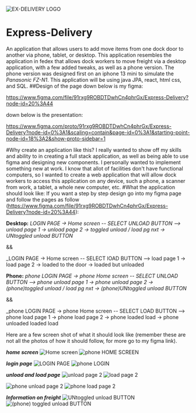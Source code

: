 ![EX-DELIVERY LOGO](https://user-images.githubusercontent.com/22404367/196526178-94d8ecf0-395d-44fd-b632-29508c14fa43.png)

# Express-Delivery
An application that allows users to add move items from one dock door to another via phone, tablet, or desktop. 
This application resembles the application in fedex that allows dock workers to move freight via a desktop application, with a few added tweaks, as well as a phone version. The phone version was designed first on an iphone 13 mini to simulate the *Panasonic FZ-N1*. This application will be using java JPA, react, html css, and SQL.
##Design of the page
down below is my figma:

https://www.figma.com/file/91rxg9ROBDTDwhCn4phrGx/Express-Delivery?node-id=20%3A44

down below is the presentation: 

https://www.figma.com/proto/91rxg9ROBDTDwhCn4phrGx/Express-Delivery?node-id=0%3A1&scaling=contain&page-id=0%3A1&starting-point-node-id=18%3A2&show-proto-sidebar=1

#Why create an application like this?
I really wanted to show off my skills and ability to in creating a full stack application, as well as being able to use figma and designing new components. I personally wanted to implement something new at work. I know that allot of facilities don't have functional computers, so I wanted to create a web application that will allow dock workers to access this application on any device, such a phone, a scanner from work, a tablet, a whole new computer, etc. 
#What the application should look like:
If you want a step by step design go into my figma page and follow the pages as follow (https://www.figma.com/file/91rxg9ROBDTDwhCn4phrGx/Express-Delivery?node-id=20%3A44):

__Desktop:__ _LOGIN PAGE -> Home screen -- SELECT UNLOAD BUTTON --> unload page 1 -> unload page 2 -> toggled unload / load pg nxt -> UNtoggled unload BUTTON_

&&

_LOGIN PAGE -> Home screen -- SELECT lOAD BUTTON --> load page 1 -> load page 2 -> loaded to the door -> loaded but unloaded

__Phone:__ _phone LOGIN PAGE -> phone Home screen -- SELECT UNLOAD BUTTON --> phone unload page 1 -> phone unload page 2 -> (phone)toggled unload / load pg nxt -> (phone)UNtoggled unload BUTTON_

&&

_phone LOGIN PAGE -> phone Home screen -- SELECT LOAD BUTTON --> phone load page 1 -> phone load page 2 -> phone loaded load -> phone unloaded loaded load


Here are a few screen shot of what it should look like (remember these are not all the photos of how it should follow, for more go to my figma link). 

__*home screen*__
![Home screen](https://user-images.githubusercontent.com/22404367/196524704-5cc8a052-e8ce-4b6b-9507-83c83233b9b3.png)
![phone HOME SCREEN](https://user-images.githubusercontent.com/22404367/196524737-76c1cae5-3a1d-44f8-a4e2-e32262fed906.png)

__*login page*__
![LOGIN PAGE](https://user-images.githubusercontent.com/22404367/196524886-b0b59b5c-87c6-4ce5-b326-272bd043decd.png)
![phone LOGIN](https://user-images.githubusercontent.com/22404367/196524926-1589b224-357f-41ae-b6bd-88b210106e62.png)

__*unload and load page*__
![unload page 2](https://user-images.githubusercontent.com/22404367/196525838-86ec5b12-ac91-4706-a60d-e51cb27ecfad.png)
![load page 2](https://user-images.githubusercontent.com/22404367/196525839-a9e41695-2285-4c19-b20a-a0a330df3050.png)

![phone unload page 2](https://user-images.githubusercontent.com/22404367/196525283-5133ec31-c130-4c96-97a8-cf67fa22499e.png)
![phone load page 2](https://user-images.githubusercontent.com/22404367/196525285-f28adcc4-7eea-45b7-b6bd-41a733484810.png)

__*Information on freight*__
![UNtoggled unload BUTTON](https://user-images.githubusercontent.com/22404367/196525488-7133288b-89e0-4a24-b349-91fb2104c646.png)
![(phone) toggled unload BUTTON](https://user-images.githubusercontent.com/22404367/196525490-131c15b6-6553-40ff-b049-549103a93034.png)

